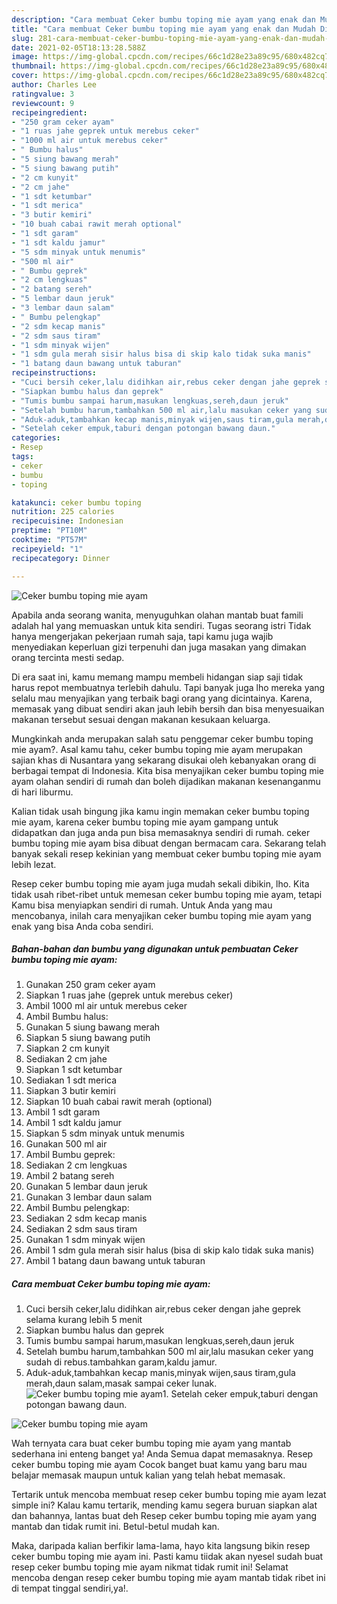 ```yaml
---
description: "Cara membuat Ceker bumbu toping mie ayam yang enak dan Mudah Dibuat"
title: "Cara membuat Ceker bumbu toping mie ayam yang enak dan Mudah Dibuat"
slug: 281-cara-membuat-ceker-bumbu-toping-mie-ayam-yang-enak-dan-mudah-dibuat
date: 2021-02-05T18:13:28.588Z
image: https://img-global.cpcdn.com/recipes/66c1d28e23a89c95/680x482cq70/ceker-bumbu-toping-mie-ayam-foto-resep-utama.jpg
thumbnail: https://img-global.cpcdn.com/recipes/66c1d28e23a89c95/680x482cq70/ceker-bumbu-toping-mie-ayam-foto-resep-utama.jpg
cover: https://img-global.cpcdn.com/recipes/66c1d28e23a89c95/680x482cq70/ceker-bumbu-toping-mie-ayam-foto-resep-utama.jpg
author: Charles Lee
ratingvalue: 3
reviewcount: 9
recipeingredient:
- "250 gram ceker ayam"
- "1 ruas jahe geprek untuk merebus ceker"
- "1000 ml air untuk merebus ceker"
- " Bumbu halus"
- "5 siung bawang merah"
- "5 siung bawang putih"
- "2 cm kunyit"
- "2 cm jahe"
- "1 sdt ketumbar"
- "1 sdt merica"
- "3 butir kemiri"
- "10 buah cabai rawit merah optional"
- "1 sdt garam"
- "1 sdt kaldu jamur"
- "5 sdm minyak untuk menumis"
- "500 ml air"
- " Bumbu geprek"
- "2 cm lengkuas"
- "2 batang sereh"
- "5 lembar daun jeruk"
- "3 lembar daun salam"
- " Bumbu pelengkap"
- "2 sdm kecap manis"
- "2 sdm saus tiram"
- "1 sdm minyak wijen"
- "1 sdm gula merah sisir halus bisa di skip kalo tidak suka manis"
- "1 batang daun bawang untuk taburan"
recipeinstructions:
- "Cuci bersih ceker,lalu didihkan air,rebus ceker dengan jahe geprek selama kurang lebih 5 menit"
- "Siapkan bumbu halus dan geprek"
- "Tumis bumbu sampai harum,masukan lengkuas,sereh,daun jeruk"
- "Setelah bumbu harum,tambahkan 500 ml air,lalu masukan ceker yang sudah di rebus.tambahkan garam,kaldu jamur."
- "Aduk-aduk,tambahkan kecap manis,minyak wijen,saus tiram,gula merah,daun salam,masak sampai ceker lunak."
- "Setelah ceker empuk,taburi dengan potongan bawang daun."
categories:
- Resep
tags:
- ceker
- bumbu
- toping

katakunci: ceker bumbu toping 
nutrition: 225 calories
recipecuisine: Indonesian
preptime: "PT10M"
cooktime: "PT57M"
recipeyield: "1"
recipecategory: Dinner

---
```



![Ceker bumbu toping mie ayam](https://img-global.cpcdn.com/recipes/66c1d28e23a89c95/680x482cq70/ceker-bumbu-toping-mie-ayam-foto-resep-utama.jpg)

Apabila anda seorang wanita, menyuguhkan olahan mantab buat famili adalah hal yang memuaskan untuk kita sendiri. Tugas seorang istri Tidak hanya mengerjakan pekerjaan rumah saja, tapi kamu juga wajib menyediakan keperluan gizi terpenuhi dan juga masakan yang dimakan orang tercinta mesti sedap.

Di era  saat ini, kamu memang mampu membeli hidangan siap saji tidak harus repot membuatnya terlebih dahulu. Tapi banyak juga lho mereka yang selalu mau menyajikan yang terbaik bagi orang yang dicintainya. Karena, memasak yang dibuat sendiri akan jauh lebih bersih dan bisa menyesuaikan makanan tersebut sesuai dengan makanan kesukaan keluarga. 



Mungkinkah anda merupakan salah satu penggemar ceker bumbu toping mie ayam?. Asal kamu tahu, ceker bumbu toping mie ayam merupakan sajian khas di Nusantara yang sekarang disukai oleh kebanyakan orang di berbagai tempat di Indonesia. Kita bisa menyajikan ceker bumbu toping mie ayam olahan sendiri di rumah dan boleh dijadikan makanan kesenanganmu di hari liburmu.

Kalian tidak usah bingung jika kamu ingin memakan ceker bumbu toping mie ayam, karena ceker bumbu toping mie ayam gampang untuk didapatkan dan juga anda pun bisa memasaknya sendiri di rumah. ceker bumbu toping mie ayam bisa dibuat dengan bermacam cara. Sekarang telah banyak sekali resep kekinian yang membuat ceker bumbu toping mie ayam lebih lezat.

Resep ceker bumbu toping mie ayam juga mudah sekali dibikin, lho. Kita tidak usah ribet-ribet untuk memesan ceker bumbu toping mie ayam, tetapi Kamu bisa menyiapkan sendiri di rumah. Untuk Anda yang mau mencobanya, inilah cara menyajikan ceker bumbu toping mie ayam yang enak yang bisa Anda coba sendiri.

<!--inarticleads1-->

##### Bahan-bahan dan bumbu yang digunakan untuk pembuatan Ceker bumbu toping mie ayam:

1. Gunakan 250 gram ceker ayam
1. Siapkan 1 ruas jahe (geprek untuk merebus ceker)
1. Ambil 1000 ml air untuk merebus ceker
1. Ambil  Bumbu halus:
1. Gunakan 5 siung bawang merah
1. Siapkan 5 siung bawang putih
1. Siapkan 2 cm kunyit
1. Sediakan 2 cm jahe
1. Siapkan 1 sdt ketumbar
1. Sediakan 1 sdt merica
1. Siapkan 3 butir kemiri
1. Siapkan 10 buah cabai rawit merah (optional)
1. Ambil 1 sdt garam
1. Ambil 1 sdt kaldu jamur
1. Siapkan 5 sdm minyak untuk menumis
1. Gunakan 500 ml air
1. Ambil  Bumbu geprek:
1. Sediakan 2 cm lengkuas
1. Ambil 2 batang sereh
1. Gunakan 5 lembar daun jeruk
1. Gunakan 3 lembar daun salam
1. Ambil  Bumbu pelengkap:
1. Sediakan 2 sdm kecap manis
1. Sediakan 2 sdm saus tiram
1. Gunakan 1 sdm minyak wijen
1. Ambil 1 sdm gula merah sisir halus (bisa di skip kalo tidak suka manis)
1. Ambil 1 batang daun bawang untuk taburan




<!--inarticleads2-->

##### Cara membuat Ceker bumbu toping mie ayam:

1. Cuci bersih ceker,lalu didihkan air,rebus ceker dengan jahe geprek selama kurang lebih 5 menit
1. Siapkan bumbu halus dan geprek
1. Tumis bumbu sampai harum,masukan lengkuas,sereh,daun jeruk
1. Setelah bumbu harum,tambahkan 500 ml air,lalu masukan ceker yang sudah di rebus.tambahkan garam,kaldu jamur.
1. Aduk-aduk,tambahkan kecap manis,minyak wijen,saus tiram,gula merah,daun salam,masak sampai ceker lunak.
<img src="//assets-global.cpcdn.com/assets/icons/button_play-2c75c40dde080a61004c1f40b05d8f140eaff45d7e9e6481dc71c63d2e7c4909.png" alt="Ceker bumbu toping mie ayam">1. Setelah ceker empuk,taburi dengan potongan bawang daun.
<img src="//assets-global.cpcdn.com/assets/icons/button_play-2c75c40dde080a61004c1f40b05d8f140eaff45d7e9e6481dc71c63d2e7c4909.png" alt="Ceker bumbu toping mie ayam">



Wah ternyata cara buat ceker bumbu toping mie ayam yang mantab sederhana ini enteng banget ya! Anda Semua dapat memasaknya. Resep ceker bumbu toping mie ayam Cocok banget buat kamu yang baru mau belajar memasak maupun untuk kalian yang telah hebat memasak.

Tertarik untuk mencoba membuat resep ceker bumbu toping mie ayam lezat simple ini? Kalau kamu tertarik, mending kamu segera buruan siapkan alat dan bahannya, lantas buat deh Resep ceker bumbu toping mie ayam yang mantab dan tidak rumit ini. Betul-betul mudah kan. 

Maka, daripada kalian berfikir lama-lama, hayo kita langsung bikin resep ceker bumbu toping mie ayam ini. Pasti kamu tiidak akan nyesel sudah buat resep ceker bumbu toping mie ayam nikmat tidak rumit ini! Selamat mencoba dengan resep ceker bumbu toping mie ayam mantab tidak ribet ini di tempat tinggal sendiri,ya!.

